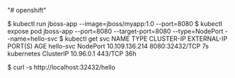 "# openshift" 

$ kubectl run jboss-app --image=jboss/myapp:1.0 --port=8080
$ kubectl expose pod jboss-app --port=8080 --target-port=8080 --type=NodePort --name=hello-svc 
$ kubectl get svc
NAME         TYPE        CLUSTER-IP       EXTERNAL-IP   PORT(S)          AGE
hello-svc    NodePort    10.109.136.214   <none>        8080:32432/TCP   7s
kubernetes   ClusterIP   10.96.0.1        <none>        443/TCP          36h

$ curl -s http://localhost:32432/hello
